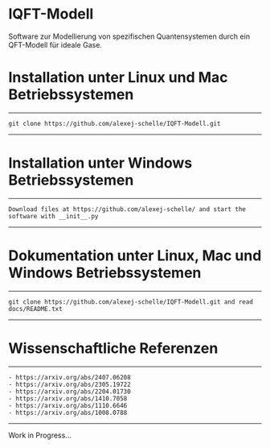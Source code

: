 # IQFT-Modell
Software zur Modellierung von spezifischen Quantensystemen durch ein QFT-Modell für ideale Gase.

# Installation unter Linux und Mac Betriebssystemen
*********************************************************************************************************************
    git clone https://github.com/alexej-schelle/IQFT-Modell.git
*********************************************************************************************************************

# Installation unter Windows Betriebssystemen
*********************************************************************************************************************
    Download files at https://github.com/alexej-schelle/ and start the software with __init__.py
*********************************************************************************************************************

# Dokumentation unter Linux, Mac und Windows Betriebssystemen
*********************************************************************************************************************
    git clone https://github.com/alexej-schelle/IQFT-Modell.git and read docs/README.txt
*********************************************************************************************************************

# Wissenschaftliche Referenzen
*********************************************************************************************************************
    - https://arxiv.org/abs/2407.06208
    - https://arxiv.org/abs/2305.19722
    - https://arxiv.org/abs/2204.01730
    - https://arxiv.org/abs/1410.7058
    - https://arxiv.org/abs/1110.6646
    - https://arxiv.org/abs/1008.0788
*********************************************************************************************************************

Work in Progress...
